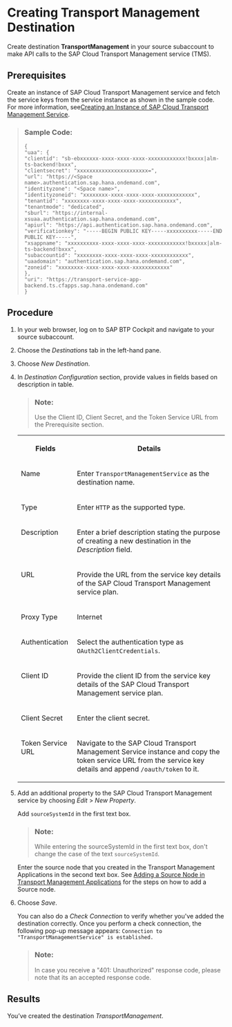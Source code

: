 <!-- loio6c94d899f7c448d0a4bdb47e48fc9420 -->

# Creating Transport Management Destination

Create destination **TransportManagement** in your source subaccount to make API calls to the SAP Cloud Transport Management service \(TMS\).



<a name="loio6c94d899f7c448d0a4bdb47e48fc9420__prereq_akm_1dj_v4b"/>

## Prerequisites

Create an instance of SAP Cloud Transport Management service and fetch the service keys from the service instance as shown in the sample code. For more information, see[Creating an Instance of SAP Cloud Transport Management Service](creating-an-instance-of-sap-cloud-transport-management-service-69a41e2.md).

> ### Sample Code:  
> ```
> {
> "uaa": {
> "clientid": "sb-ebxxxxxx-xxxx-xxxx-xxxx-xxxxxxxxxxxx!bxxxx|alm-ts-backend!bxxx",
> "clientsecret": "xxxxxxxxxxxxxxxxxxxxxxx=",
> "url": "https://<Space name>.authentication.sap.hana.ondemand.com",
> "identityzone": "<Space name>",
> "identityzoneid": "xxxxxxxx-xxxx-xxxx-xxxx-xxxxxxxxxxxx",
> "tenantid": "xxxxxxxx-xxxx-xxxx-xxxx-xxxxxxxxxxxx",
> "tenantmode": "dedicated",
> "sburl": "https://internal-xsuaa.authentication.sap.hana.ondemand.com",
> "apiurl": "https://api.authentication.sap.hana.ondemand.com",
> "verificationkey": "-----BEGIN PUBLIC KEY-----xxxxxxxxxx-----END PUBLIC KEY-----",
> "xsappname": "xxxxxxxxxx-xxxx-xxxx-xxxx-xxxxxxxxxxxx!bxxxxx|alm-ts-backend!bxxx",
> "subaccountid": "xxxxxxxx-xxxx-xxxx-xxxx-xxxxxxxxxxxx",
> "uaadomain": "authentication.sap.hana.ondemand.com",
> "zoneid": "xxxxxxxx-xxxx-xxxx-xxxx-xxxxxxxxxxxx"
> },
> "uri": "https://transport-service-app-backend.ts.cfapps.sap.hana.ondemand.com"
> }
> ```



<a name="loio6c94d899f7c448d0a4bdb47e48fc9420__steps_nv2_z2d_44b"/>

## Procedure

1.  In your web browser, log on to SAP BTP Cockpit and navigate to your source subaccount.

2.  Choose the *Destinations* tab in the left-hand pane.

3.  Choose *New Destination*.

4.  In *Destination Configuration* section, provide values in fields based on description in table.

    > ### Note:  
    > Use the Client ID, Client Secret, and the Token Service URL from the Prerequisite section.


    <table>
    <tr>
    <th valign="top">

    Fields
    
    </th>
    <th valign="top">

    Details
    
    </th>
    </tr>
    <tr>
    <td valign="top">
    
    Name
    
    </td>
    <td valign="top">
    
    Enter `TransportManagementService` as the destination name.
    
    </td>
    </tr>
    <tr>
    <td valign="top">
    
    Type
    
    </td>
    <td valign="top">
    
    Enter `HTTP` as the supported type.
    
    </td>
    </tr>
    <tr>
    <td valign="top">
    
    Description
    
    </td>
    <td valign="top">
    
    Enter a brief description stating the purpose of creating a new destination in the *Description* field.
    
    </td>
    </tr>
    <tr>
    <td valign="top">
    
    URL
    
    </td>
    <td valign="top">
    
    Provide the URL from the service key details of the SAP Cloud Transport Management service plan.
    
    </td>
    </tr>
    <tr>
    <td valign="top">
    
    Proxy Type
    
    </td>
    <td valign="top">
    
    Internet
    
    </td>
    </tr>
    <tr>
    <td valign="top">
    
    Authentication
    
    </td>
    <td valign="top">
    
    Select the authentication type as `OAuth2ClientCredentials`.
    
    </td>
    </tr>
    <tr>
    <td valign="top">
    
    Client ID
    
    </td>
    <td valign="top">
    
    Provide the client ID from the service key details of the SAP Cloud Transport Management service plan.
    
    </td>
    </tr>
    <tr>
    <td valign="top">
    
    Client Secret
    
    </td>
    <td valign="top">
    
    Enter the client secret.
    
    </td>
    </tr>
    <tr>
    <td valign="top">
    
    Token Service URL
    
    </td>
    <td valign="top">
    
    Navigate to the SAP Cloud Transport Management Service instance and copy the token service URL from the service key details and append `/oauth/token` to it.
    
    </td>
    </tr>
    </table>
    
5.  Add an additional property to the SAP Cloud Transport Management service by choosing *Edit* \> *New Property*.

    Add `sourceSystemId` in the first text box.

    > ### Note:  
    > While entering the sourceSystemId in the first text box, don't change the case of the text `sourceSystemId`.

    Enter the source node that you created in the Transport Management Applications in the second text box. See [Adding a Source Node in Transport Management Applications](adding-a-source-node-in-transport-management-applications-dc24ea2.md) for the steps on how to add a Source node.

6.  Choose *Save*.

    You can also do a *Check Connection* to verify whether you've added the destination correctly. Once you perform a check connection, the following pop-up message appears: `Connection to "TransportManagementService" is established.`

    > ### Note:  
    > In case you receive a "401: Unauthorized" response code, please note that its an accepted response code.




<a name="loio6c94d899f7c448d0a4bdb47e48fc9420__result_j2v_h2w_n4b"/>

## Results

You’ve created the destination *TransportManagement*.

